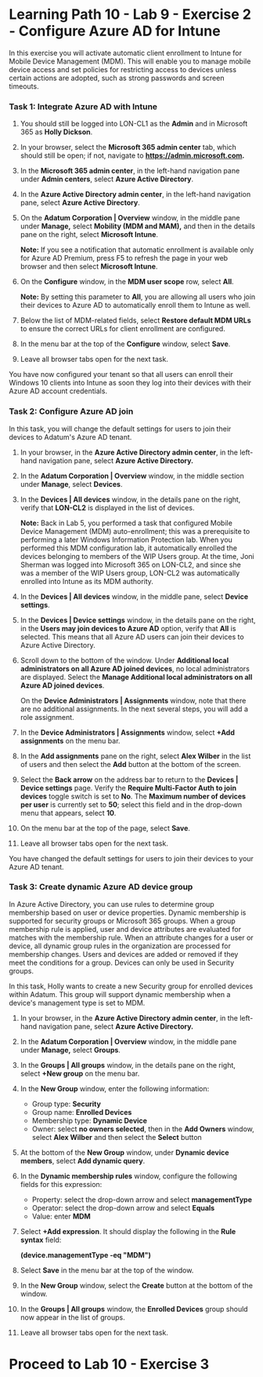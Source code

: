 # Learning Path 10 - Lab 9 - Exercise 2 - Configure Azure AD for Intune 

In this exercise you will activate automatic client enrollment to Intune for Mobile Device Management (MDM). This will enable you to manage mobile device access and set policies for restricting access to devices unless certain actions are adopted, such as strong passwords and screen timeouts.

### Task 1: Integrate Azure AD with Intune

1. You should still be logged into LON-CL1 as the **Admin** and in Microsoft 365 as **Holly Dickson**.

2. In your browser, select the **Microsoft 365 admin center** tab, which should still be open; if not, navigate to **https://admin.microsoft.com.** 

3. In the **Microsoft 365 admin center**, in the left-hand navigation pane under **Admin centers**, select **Azure Active Directory**.

4. In the **Azure Active Directory admin center**, in the left-hand navigation pane, select **Azure Active Directory**.

5. On the **Adatum Corporation | Overview** window, in the middle pane under **Manage,** select **Mobility (MDM and MAM),** and then in the details pane on the right, select **Microsoft Intune**.<br/>

    **Note:** If you see a notification that automatic enrollment is available only for Azure AD Premium, press F5 to refresh the page in your web browser and then select **Microsoft Intune**.

6. On the **Configure** window, in the **MDM user scope** row, select **All**.<br/>

    **Note:** By setting this parameter to **All**, you are allowing all users who join their devices to Azure AD to automatically enroll them to Intune as well.

7. Below the list of MDM-related fields, select **Restore default MDM URLs** to ensure the correct URLs for client enrollment are configured.

8. In the menu bar at the top of the **Configure** window, select **Save**.

9. Leave all browser tabs open for the next task.

You have now configured your tenant so that all users can enroll their Windows 10 clients into Intune as soon they log into their devices with their Azure AD account credentials.


### Task 2: Configure Azure AD join

In this task, you will change the default settings for users to join their devices to Adatum's Azure AD tenant.

1. In your browser, in the **Azure Active Directory admin center**, in the left-hand navigation pane, select **Azure Active Directory.**

2. In the **Adatum Corporation | Overview** window, in the middle section under **Manage**, select **Devices**.

3. In the **Devices | All devices** window, in the details pane on the right, verify that **LON-CL2** is displayed in the list of devices. <br/>

   **Note:** Back in Lab 5, you performed a task that configured Mobile Device Management (MDM) auto-enrollment; this was a prerequisite to performing a later Windows Information Protection lab. When you performed this MDM configuration lab, it automatically enrolled the devices belonging to members of the WIP Users group. At the time, Joni Sherman was logged into Microsoft 365 on LON-CL2, and since she was a member of the WIP Users group, LON-CL2 was automatically enrolled into Intune as its MDM authority.

4. In the **Devices | All devices** window, in the middle pane, select **Device settings**.

5. In the **Devices | Device settings** window, in the details pane on the right, in the **Users may join devices to Azure AD** option, verify that **All** is selected. This means that all Azure AD users can join their devices to Azure Active Directory.

6. Scroll down to the bottom of the window. Under **Additional local administrators on all Azure AD joined devices**, no local administrators are displayed. Select the **Manage Additional local administrators on all Azure AD joined devices**. <br/>

   On the **Device Administrators | Assignments** window, note that there are no additional assignments. In the next several steps, you will add a role assignment.

7. In the **Device Administrators | Assignments** window, select **+Add assignments** on the menu bar.

8. In the **Add assignments** pane on the right, select **Alex Wilber** in the list of users and then select the **Add** button at the bottom of the screen.

9. Select the **Back arrow** on the address bar to return to the **Devices | Device settings** page. Verify the **Require Multi-Factor Auth to join devices** toggle switch is set to **No**. The **Maximum number of devices per user** is currently set to **50**; select this field and in the drop-down menu that appears, select **10**.

10. On the menu bar at the top of the page, select **Save**.

11. Leave all browser tabs open for the next task.

You have changed the default settings for users to join their devices to your Azure AD tenant.


### Task 3: Create dynamic Azure AD device group

In Azure Active Directory, you can use rules to determine group membership based on user or device properties. Dynamic membership is supported for security groups or Microsoft 365 groups. When a group membership rule is applied, user and device attributes are evaluated for matches with the membership rule. When an attribute changes for a user or device, all dynamic group rules in the organization are processed for membership changes. Users and devices are added or removed if they meet the conditions for a group. Devices can only be used in Security groups.

In this task, Holly wants to create a new Security group for enrolled devices within Adatum. This group will support dynamic membership when a device's management type is set to MDM.

1. In your browser, in the **Azure Active Directory admin center**, in the left-hand navigation pane, select **Azure Active Directory.**

2. In the **Adatum Corporation | Overview** window, in the middle pane under **Manage,** select **Groups**.

3. In the **Groups | All groups** window, in the details pane on the right, select **+New group** on the menu bar.

4. In the **New Group** window, enter the following information:

    - Group type: **Security**
    - Group name: **Enrolled Devices**
    - Membership type: **Dynamic Device**
    - Owner: select **no owners selected**, then in the **Add Owners** window, select **Alex Wilber** and then select the **Select** button
    
5. At the bottom of the **New Group** window, under **Dynamic device members**, select **Add dynamic query**.

6. In the **Dynamic membership rules** window, configure the following fields for this expression:

    - Property: select the drop-down arrow and select **managementType**
    - Operator: select the drop-down arrow and select **Equals**  
    - Value: enter **MDM**

7. Select **+Add expression**. It should display the following in the **Rule syntax** field:<br/>

    **(device.managementType -eq  &quot;MDM&quot;)**

8. Select **Save** in the menu bar at the top of the window.

9. In the **New Group** window, select the **Create** button at the bottom of the window.

10. In the **Groups | All groups** window, the **Enrolled Devices** group should now appear in the list of groups.

11. Leave all browser tabs open for the next task.


# Proceed to Lab 10 - Exercise 3
